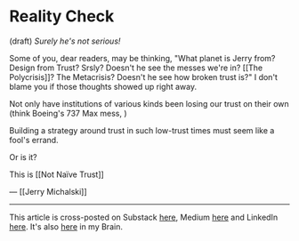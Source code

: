# Reality Check
(draft) 
*Surely he's not serious!*

Some of you, dear readers, may be thinking, "What planet is Jerry from? Design from Trust? Srsly? Doesn't he see the messes we're in? [[The Polycrisis]]? The Metacrisis? Doesn't he see how broken trust is?" I don't blame you if those thoughts showed up right away. 

Not only have institutions of various kinds been losing our trust on their own (think Boeing's 737 Max mess, )

Building a strategy around trust in such low-trust times must seem like a fool's errand. 

Or is it? 

This is [[Not Naïve Trust]]  

— [[Jerry Michalski]] 

--- 
This article is cross-posted on Substack [here](), Medium [here]() and LinkedIn [here](). It's also [here]() in my Brain. 